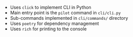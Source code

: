- Uses `click` to implement CLI in Python
- Main entry point is the `pilot` command in `cli/cli.py`
- Sub-commands implemented in `cli/commands/` directory
- Uses `poetry` for dependency management
- Uses `rich` for printing to the console